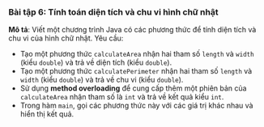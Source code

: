 ### Bài tập 6: Tính toán diện tích và chu vi hình chữ nhật
**Mô tả**: Viết một chương trình Java có các phương thức để tính diện tích và chu vi của hình chữ nhật. Yêu cầu:
- Tạo một phương thức `calculateArea` nhận hai tham số `length` và `width` (kiểu `double`) và trả về diện tích (kiểu `double`).
- Tạo một phương thức `calculatePerimeter` nhận hai tham số `length` và `width` (kiểu `double`) và trả về chu vi (kiểu `double`).
- Sử dụng **method overloading** để cung cấp thêm một phiên bản của `calculateArea` nhận tham số là `int` và trả về kết quả kiểu `int`.
- Trong hàm `main`, gọi các phương thức này với các giá trị khác nhau và hiển thị kết quả.
